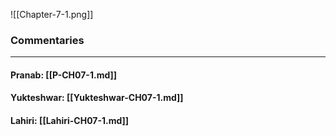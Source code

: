![[Chapter-7-1.png]]

### Commentaries

---

#### Pranab: [[P-CH07-1.md]]

#### Yukteshwar: [[Yukteshwar-CH07-1.md]]

#### Lahiri: [[Lahiri-CH07-1.md]]
